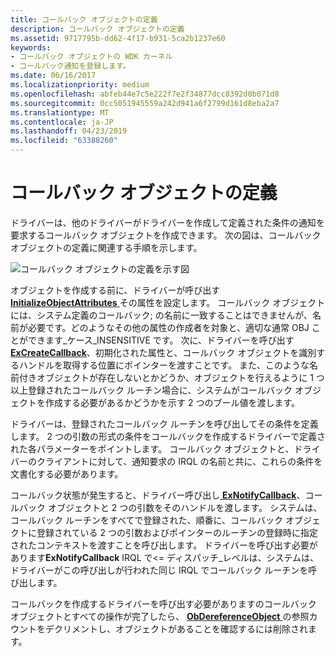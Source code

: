 ```yaml
---
title: コールバック オブジェクトの定義
description: コールバック オブジェクトの定義
ms.assetid: 9717795b-dd62-4f17-b931-5ca2b1237e60
keywords:
- コールバック オブジェクトの WDK カーネル
- コールバック通知を登録します。
ms.date: 06/16/2017
ms.localizationpriority: medium
ms.openlocfilehash: abfeb44e7c5e222f7e2f34877dcc8392d0b071d8
ms.sourcegitcommit: 0cc5051945559a242d941a6f2799d161d8eba2a7
ms.translationtype: MT
ms.contentlocale: ja-JP
ms.lasthandoff: 04/23/2019
ms.locfileid: "63388260"
---
```

# <a name="defining-a-callback-object"></a>コールバック オブジェクトの定義





ドライバーは、他のドライバーがドライバーを作成して定義された条件の通知を要求するコールバック オブジェクトを作成できます。 次の図は、コールバック オブジェクトの定義に関連する手順を示します。

![コールバック オブジェクトの定義を示す図](images/3crt-cbk.png)

オブジェクトを作成する前に、ドライバーが呼び出す[ **InitializeObjectAttributes** ](https://msdn.microsoft.com/library/windows/hardware/ff547804)その属性を設定します。 コールバック オブジェクトには、システム定義のコールバック; の名前に一致することはできませんが、名前が必要です。どのようなその他の属性の作成者を対象と、適切な通常 OBJ ことができます\_ケース\_INSENSITIVE です。 次に、ドライバーを呼び出す[ **ExCreateCallback**](https://msdn.microsoft.com/library/windows/hardware/ff544560)、初期化された属性と、コールバック オブジェクトを識別するハンドルを取得する位置にポインターを渡すことです。 また、このような名前付きオブジェクトが存在しないとかどうか、オブジェクトを行えるように 1 つ以上登録されたコールバック ルーチン場合に、システムがコールバック オブジェクトを作成する必要があるかどうかを示す 2 つのブール値を渡します。

ドライバーは、登録されたコールバック ルーチンを呼び出してその条件を定義します。 2 つの引数の形式の条件をコールバックを作成するドライバーで定義された各パラメーターをポイントします。 コールバック オブジェクトと、ドライバーのクライアントに対して、通知要求の IRQL の名前と共に、これらの条件を文書化する必要があります。

コールバック状態が発生すると、ドライバー呼び出し[ **ExNotifyCallback**](https://msdn.microsoft.com/library/windows/hardware/ff545489)、コールバック オブジェクトと 2 つの引数をそのハンドルを渡します。 システムは、コールバック ルーチンをすべてで登録された、順番に、コールバック オブジェクトに登録されている 2 つの引数およびポインターのルーチンの登録時に指定されたコンテキストを渡すことを呼び出します。 ドライバーを呼び出す必要があります**ExNotifyCallback** IRQL で&lt;= ディスパッチ\_レベルは、システムは、ドライバーがこの呼び出しが行われた同じ IRQL でコールバック ルーチンを呼び出します。

コールバックを作成するドライバーを呼び出す必要がありますのコールバック オブジェクトとすべての操作が完了したら、 [ **ObDereferenceObject** ](https://msdn.microsoft.com/library/windows/hardware/ff557724)の参照カウントをデクリメントし、オブジェクトがあることを確認するには削除されます。

 

 




